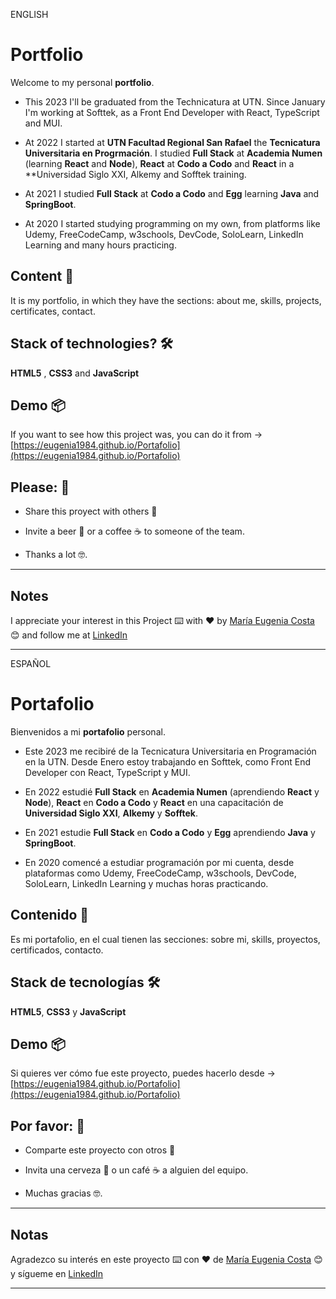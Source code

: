 ENGLISH

# Portfolio 

Welcome to my personal **portfolio**. 

- This 2023 I'll be graduated from the Technicatura at UTN. Since January I'm working at Softtek, as a Front End Developer with React, TypeScript and MUI.

- At 2022 I started at **UTN Facultad Regional San Rafael** the **Tecnicatura Universitaria en Progrmación**.  I studied **Full Stack** at **Academia Numen** (learning **React** and **Node**), **React** at **Codo a Codo** and **React** in a **Universidad Siglo XXI, Alkemy and Sofftek training.

- At 2021 I studied **Full Stack** at **Codo a Codo** and **Egg** learning **Java** and **SpringBoot**.

- At 2020 I started studying programming on my own, from platforms like Udemy, FreeCodeCamp, w3schools, DevCode, SoloLearn, LinkedIn Learning and many hours practicing.


## Content 🚀

It is my portfolio, in which they have the sections: about me, skills, projects, certificates, contact.


## Stack of technologies?  🛠️

**HTML5** , **CSS3** and **JavaScript**


## Demo 📦

If you want to see how this project was, you can do it from ->   [https://eugenia1984.github.io/Portafolio](https://eugenia1984.github.io/Portafolio)

## Please: 🎁

* Share this proyect with others 📢

* Invite a beer 🍺 or a coffee ☕  to someone of the team. 

* Thanks a lot 🤓.

---

## Notes

I appreciate your interest in this Project ⌨️ with ❤️ by [María Eugenia Costa](https://github.com/eugenia1984) 😊 and follow me at [LinkedIn](http://www.linkedin.com/in/maríaeugeniacosta) 

---

ESPAÑOL

# Portafolio

Bienvenidos a mi **portafolio** personal. 

- Este 2023 me recibiré de la Tecnicatura Universitaria en Programación en la UTN. Desde Enero estoy trabajando en Softtek, como Front End Developer con React, TypeScript y MUI.

- En 2022 estudié **Full Stack** en **Academia Numen** (aprendiendo **React** y **Node**), **React** en **Codo a Codo** y **React** en una capacitación de **Universidad Siglo XXI**, **Alkemy** y **Sofftek**.

- En 2021 estudie **Full Stack** en **Codo a Codo** y **Egg** aprendiendo **Java** y **SpringBoot**.

- En 2020 comencé a estudiar programación por mi cuenta, desde plataformas como Udemy, FreeCodeCamp, w3schools, DevCode, SoloLearn, LinkedIn Learning y muchas horas practicando.

  
## Contenido 🚀

Es mi portafolio, en el cual tienen las secciones: sobre mi, skills, proyectos, certificados, contacto.


## Stack de tecnologías 🛠️

**HTML5**, **CSS3** y **JavaScript**


## Demo 📦

Si quieres ver cómo fue este proyecto, puedes hacerlo desde -> [https://eugenia1984.github.io/Portafolio](https://eugenia1984.github.io/Portafolio)


## Por favor: 🎁

* Comparte este proyecto con otros 📢

* Invita una cerveza 🍺 o un café ☕ a alguien del equipo.

* Muchas gracias 🤓.


---

## Notas
Agradezco su interés en este proyecto ⌨️ con ❤️ de [María Eugenia Costa](https://github.com/eugenia1984) 😊 y sígueme en [LinkedIn](http://www.linkedin.com/in/maríaeugeniacosta)

---
